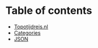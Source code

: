 # Table of contents

* [Topotijdreis.nl](README.md)
* [Categories](categories.md)
* [JSON](json.md)
